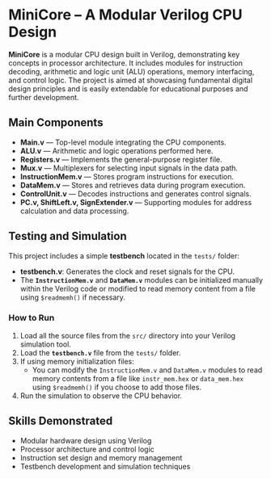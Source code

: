 # MiniCore – A Modular Verilog CPU Design

**MiniCore** is a modular CPU design built in Verilog, demonstrating key concepts in processor architecture. It includes modules for instruction decoding, arithmetic and logic unit (ALU) operations, memory interfacing, and control logic. The project is aimed at showcasing fundamental digital design principles and is easily extendable for educational purposes and further development.


## Main Components

- **Main.v** — Top-level module integrating the CPU components.
- **ALU.v** — Arithmetic and logic operations performed here.
- **Registers.v** — Implements the general-purpose register file.
- **Mux.v** — Multiplexers for selecting input signals in the data path.
- **InstructionMem.v** — Stores program instructions for execution.
- **DataMem.v** — Stores and retrieves data during program execution.
- **ControlUnit.v** — Decodes instructions and generates control signals.
- **PC.v, ShiftLeft.v, SignExtender.v** — Supporting modules for address calculation and data processing.

## Testing and Simulation

This project includes a simple **testbench** located in the `tests/` folder:

- **testbench.v**: Generates the clock and reset signals for the CPU.
- The **`InstructionMem.v`** and **`DataMem.v`** modules can be initialized manually within the Verilog code or modified to read memory content from a file using `$readmemh()` if necessary.

### How to Run

1. Load all the source files from the `src/` directory into your Verilog simulation tool.
2. Load the **`testbench.v`** file from the `tests/` folder.
3. If using memory initialization files:
   - You can modify the `InstructionMem.v` and `DataMem.v` modules to read memory contents from a file like `instr_mem.hex` or `data_mem.hex` using `$readmemh()` if you choose to add those files.
4. Run the simulation to observe the CPU behavior.

## Skills Demonstrated

- Modular hardware design using Verilog
- Processor architecture and control logic
- Instruction set design and memory management
- Testbench development and simulation techniques

